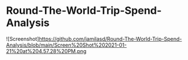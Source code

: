 # Round-The-World-Trip-Spend-Analysis


![Screenshot]https://github.com/jamilasd/Round-The-World-Trip-Spend-Analysis/blob/main/Screen%20Shot%202021-01-21%20at%204.57.28%20PM.png
